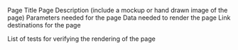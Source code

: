Page Title
Page Description (include a mockup or hand drawn image of the page)
Parameters needed for the page
Data needed to render the page
Link destinations for the page

List of tests for verifying the rendering of the page
